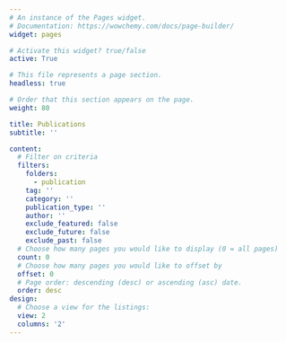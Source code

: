 ```yaml
---
# An instance of the Pages widget.
# Documentation: https://wowchemy.com/docs/page-builder/
widget: pages

# Activate this widget? true/false
active: True

# This file represents a page section.
headless: true

# Order that this section appears on the page.
weight: 80

title: Publications
subtitle: ''

content:
  # Filter on criteria
  filters:
    folders:
      - publication
    tag: ''
    category: ''
    publication_type: ''
    author: ''
    exclude_featured: false
    exclude_future: false
    exclude_past: false
  # Choose how many pages you would like to display (0 = all pages)
  count: 0
  # Choose how many pages you would like to offset by
  offset: 0
  # Page order: descending (desc) or ascending (asc) date.
  order: desc
design:
  # Choose a view for the listings:
  view: 2
  columns: '2'
---
```


<!-- {{% callout note %}}
Quickly discover relevant content by [filtering publications](./publication/).
{{% /callout %}} -->
